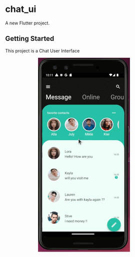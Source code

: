 # chat_ui

A new Flutter project.

## Getting Started

This project is a Chat User Interface


<p align="center">
    <img src="assets/images/Screencast 2023-08-21 10_11_46.gif" >
</p>